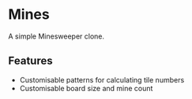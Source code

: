 # Mines

A simple Minesweeper clone.

## Features
- Customisable patterns for calculating tile numbers
- Customisable board size and mine count
